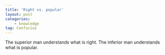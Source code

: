 ```yaml
---
title: 'Right vs. popular'
layout: post
categories:
    - knowledge
tag: Confucius
---
```


The superior man understands what is right. The inferior man understands what is popular.